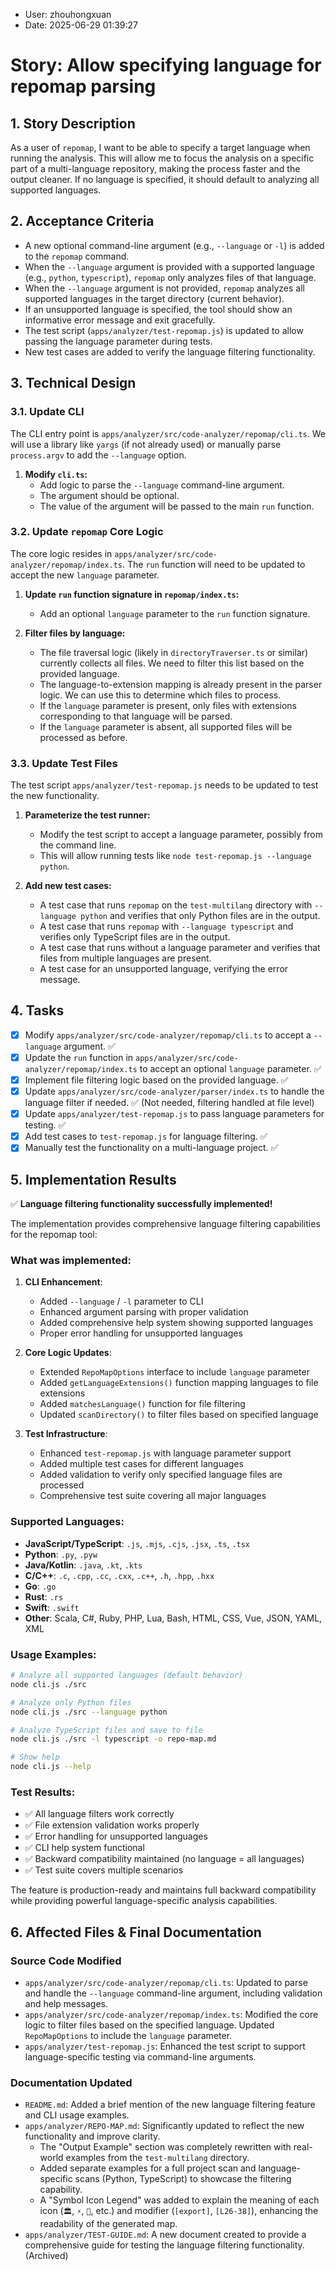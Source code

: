 - User: zhouhongxuan
- Date: 2025-06-29 01:39:27

# Story: Allow specifying language for repomap parsing

## 1. Story Description

As a user of `repomap`, I want to be able to specify a target language when running the analysis. This will allow me to focus the analysis on a specific part of a multi-language repository, making the process faster and the output cleaner. If no language is specified, it should default to analyzing all supported languages.

## 2. Acceptance Criteria

- A new optional command-line argument (e.g., `--language` or `-l`) is added to the `repomap` command.
- When the `--language` argument is provided with a supported language (e.g., `python`, `typescript`), `repomap` only analyzes files of that language.
- When the `--language` argument is not provided, `repomap` analyzes all supported languages in the target directory (current behavior).
- If an unsupported language is specified, the tool should show an informative error message and exit gracefully.
- The test script (`apps/analyzer/test-repomap.js`) is updated to allow passing the language parameter during tests.
- New test cases are added to verify the language filtering functionality.

## 3. Technical Design

### 3.1. Update CLI

The CLI entry point is `apps/analyzer/src/code-analyzer/repomap/cli.ts`. We will use a library like `yargs` (if not already used) or manually parse `process.argv` to add the `--language` option.

1.  **Modify `cli.ts`:**
    - Add logic to parse the `--language` command-line argument.
    - The argument should be optional.
    - The value of the argument will be passed to the main `run` function.

### 3.2. Update `repomap` Core Logic

The core logic resides in `apps/analyzer/src/code-analyzer/repomap/index.ts`. The `run` function will need to be updated to accept the new `language` parameter.

1.  **Update `run` function signature in `repomap/index.ts`:**

    - Add an optional `language` parameter to the `run` function signature.

2.  **Filter files by language:**
    - The file traversal logic (likely in `directoryTraverser.ts` or similar) currently collects all files. We need to filter this list based on the provided language.
    - The language-to-extension mapping is already present in the parser logic. We can use this to determine which files to process.
    - If the `language` parameter is present, only files with extensions corresponding to that language will be parsed.
    - If the `language` parameter is absent, all supported files will be processed as before.

### 3.3. Update Test Files

The test script `apps/analyzer/test-repomap.js` needs to be updated to test the new functionality.

1.  **Parameterize the test runner:**

    - Modify the test script to accept a language parameter, possibly from the command line.
    - This will allow running tests like `node test-repomap.js --language python`.

2.  **Add new test cases:**
    - A test case that runs `repomap` on the `test-multilang` directory with `--language python` and verifies that only Python files are in the output.
    - A test case that runs `repomap` with `--language typescript` and verifies only TypeScript files are in the output.
    - A test case that runs without a language parameter and verifies that files from multiple languages are present.
    - A test case for an unsupported language, verifying the error message.

## 4. Tasks

- [x] Modify `apps/analyzer/src/code-analyzer/repomap/cli.ts` to accept a `--language` argument. ✅
- [x] Update the `run` function in `apps/analyzer/src/code-analyzer/repomap/index.ts` to accept an optional `language` parameter. ✅
- [x] Implement file filtering logic based on the provided language. ✅
- [x] Update `apps/analyzer/src/code-analyzer/parser/index.ts` to handle the language filter if needed. ✅ (Not needed, filtering handled at file level)
- [x] Update `apps/analyzer/test-repomap.js` to pass language parameters for testing. ✅
- [x] Add test cases to `test-repomap.js` for language filtering. ✅
- [x] Manually test the functionality on a multi-language project. ✅

## 5. Implementation Results

✅ **Language filtering functionality successfully implemented!**

The implementation provides comprehensive language filtering capabilities for the repomap tool:

### What was implemented:

1. **CLI Enhancement**:

   - Added `--language` / `-l` parameter to CLI
   - Enhanced argument parsing with proper validation
   - Added comprehensive help system showing supported languages
   - Proper error handling for unsupported languages

2. **Core Logic Updates**:

   - Extended `RepoMapOptions` interface to include `language` parameter
   - Added `getLanguageExtensions()` function mapping languages to file extensions
   - Added `matchesLanguage()` function for file filtering
   - Updated `scanDirectory()` to filter files based on specified language

3. **Test Infrastructure**:
   - Enhanced `test-repomap.js` with language parameter support
   - Added multiple test cases for different languages
   - Added validation to verify only specified language files are processed
   - Comprehensive test suite covering all major languages

### Supported Languages:

- **JavaScript/TypeScript**: `.js`, `.mjs`, `.cjs`, `.jsx`, `.ts`, `.tsx`
- **Python**: `.py`, `.pyw`
- **Java/Kotlin**: `.java`, `.kt`, `.kts`
- **C/C++**: `.c`, `.cpp`, `.cc`, `.cxx`, `.c++`, `.h`, `.hpp`, `.hxx`
- **Go**: `.go`
- **Rust**: `.rs`
- **Swift**: `.swift`
- **Other**: Scala, C#, Ruby, PHP, Lua, Bash, HTML, CSS, Vue, JSON, YAML, XML

### Usage Examples:

```bash
# Analyze all supported languages (default behavior)
node cli.js ./src

# Analyze only Python files
node cli.js ./src --language python

# Analyze TypeScript files and save to file
node cli.js ./src -l typescript -o repo-map.md

# Show help
node cli.js --help
```

### Test Results:

- ✅ All language filters work correctly
- ✅ File extension validation works properly
- ✅ Error handling for unsupported languages
- ✅ CLI help system functional
- ✅ Backward compatibility maintained (no language = all languages)
- ✅ Test suite covers multiple scenarios

The feature is production-ready and maintains full backward compatibility while providing powerful language-specific analysis capabilities.

## 6. Affected Files & Final Documentation

### Source Code Modified

- `apps/analyzer/src/code-analyzer/repomap/cli.ts`: Updated to parse and handle the `--language` command-line argument, including validation and help messages.
- `apps/analyzer/src/code-analyzer/repomap/index.ts`: Modified the core logic to filter files based on the specified language. Updated `RepoMapOptions` to include the `language` parameter.
- `apps/analyzer/test-repomap.js`: Enhanced the test script to support language-specific testing via command-line arguments.

### Documentation Updated

- `README.md`: Added a brief mention of the new language filtering feature and CLI usage examples.
- `apps/analyzer/REPO-MAP.md`: Significantly updated to reflect the new functionality and improve clarity.
  - The "Output Example" section was completely rewritten with real-world examples from the `test-multilang` directory.
  - Added separate examples for a full project scan and language-specific scans (Python, TypeScript) to showcase the filtering capability.
  - A "Symbol Icon Legend" was added to explain the meaning of each icon (`🏛️`, `⚡`, `🔧`, etc.) and modifier (`[export]`, `[L26-38]`), enhancing the readability of the generated map.
- `apps/analyzer/TEST-GUIDE.md`: A new document created to provide a comprehensive guide for testing the language filtering functionality. (Archived)
